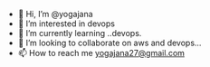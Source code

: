 - 👋 Hi, I’m @yogajana
- 👀 I’m interested in devops
- 🌱 I’m currently learning ..devops.
- 💞️ I’m looking to collaborate on aws and devops...
- 📫 How to reach me yogajana27@gmail.com

<!---
yogajana/yogajana is a ✨ special ✨ repository because its `README.md` (this file) appears on your GitHub profile.
You can click the Preview link to take a look at your changes.
--->
